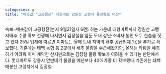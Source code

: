 ```yaml
---
categories: g
title: "배춧값 ‘고공행진’ 대형마트 강원산 고랭지 물량확보 비상"
---
```

속보=배춧값이 고공행진(본지 9월21일자 6면) 하는 가운데 대형마트까지 강원산 고랭지배추 수량 확보 전쟁에 나서면서 김장철을 앞둔 도내 상인·소비자·농민 모두 한숨을 짓고 있다.25일 업계에 따르면 이마트는 올해 도내 지역의 배추 공급업체 1곳을 추가로 확보했다. 기존에는 태백 농협 등 2곳에서 배추 물량을 수급해왔지만, 올해는 작황을 예측하기 어려워 이미 계약한 산지만으로는 김장철 물량 확보가 어려울 수 있다는 판단에서다. 롯데마트도 강릉시 안반데기 물량을 예년보다 40%가량 더 확보했다.기존에는 태백 매봉산 고랭지에서 김장철